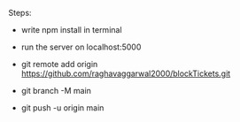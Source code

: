 
Steps:
- write npm install in terminal
- run the server on localhost:5000




- git remote add origin https://github.com/raghavaggarwal2000/blockTickets.git
- git branch -M main
- git push -u origin main